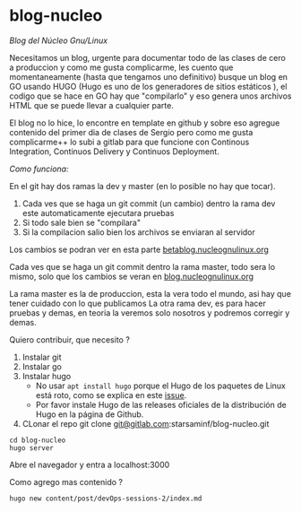 # blog-nucleo

*Blog del Núcleo Gnu/Linux*

Necesitamos un blog, urgente para documentar todo de las clases de cero a produccion y como me gusta complicarme,
les cuento que momentaneamente (hasta que tengamos uno definitivo) busque un blog en GO usando HUGO (Hugo es uno de los generadores de sitios estáticos ),
el codigo que se hace en GO hay que "compilarlo" y eso genera unos archivos HTML que se puede llevar a cualquier parte.


El blog no lo hice, lo encontre en template en github y sobre eso agregue contenido del primer dia de clases de Sergio
pero como me gusta complicarme++ lo subi a gitlab para que funcione con Continous Integration, Continuos Delivery y Continuos Deployment.


*Como funciona:*

En el git hay dos ramas la  dev y master (en lo posible no hay que tocar).

1. Cada ves que se haga un git commit (un cambio) dentro la rama dev este automaticamente ejecutara pruebas
2. Si todo sale bien se "compilara"
3. Si la compilacion salio bien los archivos se enviaran al servidor

Los cambios se podran ver en esta parte [betablog.nucleognulinux.org](betablog.nucleognulinux.org)


Cada ves que se haga un git commit dentro la rama master, todo sera lo mismo, solo que los cambios se veran en [blog.nucleognulinux.org](blog.nucleognulinux.org)

La rama master es la de produccion, esta la vera todo el mundo, asi hay que tener cuidado con lo que publicamos
La otra rama dev, es para hacer pruebas y demas, en teoria la veremos solo nosotros y podremos corregir y demas.

Quiero contribuir, que necesito ?

1. Instalar git
2. Instalar go
3. Instalar hugo
   - No usar ```apt install hugo``` porque el Hugo de los paquetes de Linux está roto, como se explica en este [issue](https://github.com/gcushen/hugo-academic/issues/703).
   - Por favor instale Hugo de las releases oficiales de la distribución de Hugo en la página de Github.
4. CLonar el repo git clone git@gitlab.com:starsaminf/blog-nucleo.git

```shell=
cd blog-nucleo
hugo server
```


Abre el navegador y entra a localhost:3000


Como agrego mas contenido ?

```shell=
hugo new content/post/devOps-sessions-2/index.md
```
